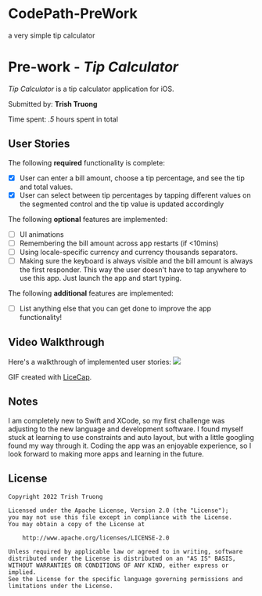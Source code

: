 # CodePath-PreWork
a very simple tip calculator
# Pre-work - *Tip Calculator*

*Tip Calculator* is a tip calculator application for iOS.

Submitted by: **Trish Truong**

Time spent: *.5* hours spent in total

## User Stories

The following **required** functionality is complete:

* [x] User can enter a bill amount, choose a tip percentage, and see the tip and total values.
* [x] User can select between tip percentages by tapping different values on the segmented control and the tip value is updated accordingly

The following **optional** features are implemented:

* [ ] UI animations
* [ ] Remembering the bill amount across app restarts (if <10mins)
* [ ] Using locale-specific currency and currency thousands separators.
* [ ] Making sure the keyboard is always visible and the bill amount is always the first responder. This way the user doesn't have to tap anywhere to use this app. Just launch the app and start typing.

The following **additional** features are implemented:

- [ ] List anything else that you can get done to improve the app functionality!

## Video Walkthrough

Here's a walkthrough of implemented user stories:
![](https://i.imgur.com/YuIKB4v.gif)


GIF created with [LiceCap](http://www.cockos.com/licecap/).

## Notes

I am completely new to Swift and XCode, so my first challenge was adjusting to the new language and development software. I found myself stuck at learning to use constraints and auto layout, but with a little googling found my way through it. Coding the app was an enjoyable experience, so I look forward to making more apps and learning in the future.

## License

    Copyright 2022 Trish Truong

    Licensed under the Apache License, Version 2.0 (the "License");
    you may not use this file except in compliance with the License.
    You may obtain a copy of the License at

        http://www.apache.org/licenses/LICENSE-2.0

    Unless required by applicable law or agreed to in writing, software
    distributed under the License is distributed on an "AS IS" BASIS,
    WITHOUT WARRANTIES OR CONDITIONS OF ANY KIND, either express or implied.
    See the License for the specific language governing permissions and
    limitations under the License.
